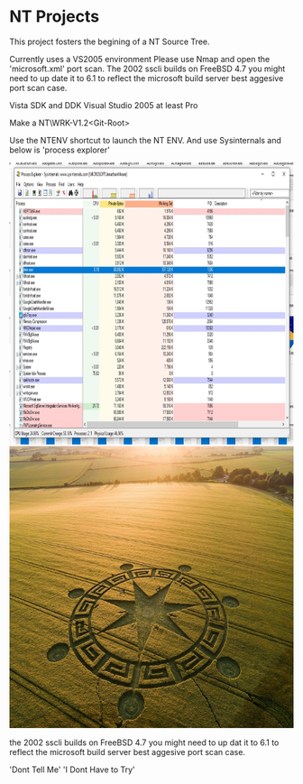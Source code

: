 # NT Projects

This project fosters the begining of a NT Source Tree.

Currently uses a VS2005 environment Please use Nmap and open the 'microsoft.xml'
port scan. The 2002 sscli builds on FreeBSD 4.7 you might need to up date it to 6.1 to reflect the microsoft build server best aggesive port scan case.


Vista SDK and DDK
Visual Studio 2005 at least Pro

Make a NT\WRK-V1.2\<Git-Root>

Use the NTENV shortcut to launch the NT ENV. And use Sysinternals and below is 'process explorer'

<img src="Images\process.jpg" width="950" height="500">
<img src="Images\crop-circles-united-kingdom01.jpg" width="950" height="500">

the 2002 sscli builds on FreeBSD 4.7 you might need to up dat it to 6.1 to reflect the microsoft build server best aggesive port scan case.

'Dont Tell Me'
'I Dont Have to Try'